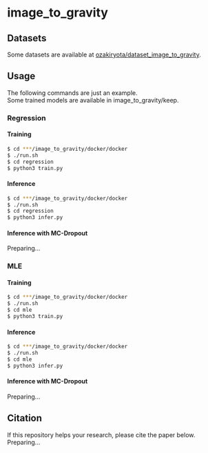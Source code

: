 # image_to_gravity
## Datasets
Some datasets are available at [ozakiryota/dataset_image_to_gravity](https://github.com/ozakiryota/dataset_image_to_gravity).
## Usage
The following commands are just an example.  
Some trained models are available in image_to_gravity/keep.
### Regression
#### Training
```bash
$ cd ***/image_to_gravity/docker/docker
$ ./run.sh
$ cd regression
$ python3 train.py
```
#### Inference
```bash
$ cd ***/image_to_gravity/docker/docker
$ ./run.sh
$ cd regression
$ python3 infer.py
```
#### Inference with MC-Dropout
Preparing...
### MLE
#### Training
```bash
$ cd ***/image_to_gravity/docker/docker
$ ./run.sh
$ cd mle
$ python3 train.py
```
#### Inference
```bash
$ cd ***/image_to_gravity/docker/docker
$ ./run.sh
$ cd mle
$ python3 infer.py
```
#### Inference with MC-Dropout
Preparing...
## Citation
If this repository helps your research, please cite the paper below.  
Preparing...
